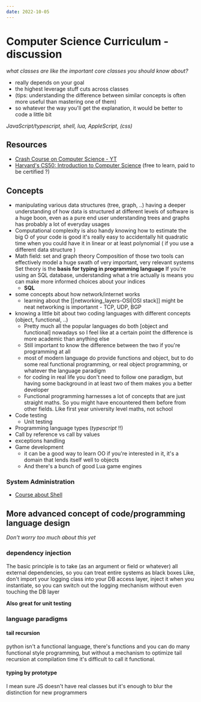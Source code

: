 ```yaml
---
date: 2022-10-05
---
```


# Computer Science Curriculum - discussion

_what classes are like the important core classes you should know about?_

- really depends on your goal
-  the highest leverage stuff cuts across classes
- (tips: understanding the difference between similar concepts is often more useful than mastering one of them)
- so whatever the way you'll get the explanation, it would be better to code a little bit

_JavaScript/typescript, shell, lua, AppleScript, (css)_


## Resources

- [Crash Course on Computer Science - YT](https://www.youtube.com/watch?v=tpIctyqH29Q&list=PL8dPuuaLjXtNlUrzyH5r6jN9ulIgZBpdo)
- [Harvard's CS50: Introduction to Computer Science](https://pll.harvard.edu/course/cs50-introduction-computer-science?delta=0) (free to learn, paid to be certified ?)

## Concepts

- manipulating various data structures (tree, graph, ..)
    having a deeper understanding of how data is structured at different levels of software is a huge boon, even as a pure end user
    understanding trees and graphs has probably a lot of everyday usages
- Computational complexity is also handy
    knowing how to estimate the big O of your code is good
    it's really easy to accidentally hit quadratic time when you could have it in linear or at least polynomial ( if you use a different data structure )
- Math field: set and graph theory
    Composition of those two tools can effectively model a huge swath of very important, very relevant systems
    Set theory is the **basis for typing in programming language**
    If you're using an SQL database, understanding what a trie actually is means you can make more informed choices about your indices
    - **SQL**
- some concepts about how network/internet works
  - learning about the [[networking_layers-OSI|OSI stack]] might be neat
      networking is importannt - TCP, UDP, BGP
- knowing a little bit about two coding languages with different concepts (object, functional, ..)
  - Pretty much all the popular languages do both [object and functional] nowadays so I feel like at a certain point the difference is more academic than anything else
  - Still important to know the difference between the two if you're programming at all
  - most of modern language do provide functions and object, but to do some real functional programming, or real object programming, or whatever the language paradigm
  - for coding in real life you don't need to follow one paradigm, but having some background in at least two of them makes you a better developer
  - Functional programming harnesses a lot of concepts that are just straight maths. So you might have encountered them before from other fields. Like first year university level maths, not school
- Code testing
  - Unit testing
- Programming language types (_typescript_ !!)
- Call by reference vs call by values
- exceptions handling
- Game development
  - it can be a good way to learn OO if you're interested in it, it's a domain that lends itself well to objects
  - And there's a bunch of good Lua game engines

### System Administration

- [Course about Shell](https://missing.csail.mit.edu/2020/course-shell/)

## More advanced concept of code/programming language design

_Don't worry too much about this yet_

### dependency injection

The basic principle is to take (as an argument or field or whatever) all external dependencies, so you can treat entire systems as black boxes
Like, don't import your logging class into your DB access layer, inject it when you instantiate, so you can switch out the logging mechanism without even touching the DB layer

**Also great for unit testing**

### language paradigms

#### tail recursion

python isn't a functional language, there's functions and you can do many functional style programming, but without a mechanism to optimize tail recursion at compilation time it's difficult to call it functional.

#### typing by prototype

I mean sure JS doesn't have real classes but it's enough to blur the distinction for new programmers
